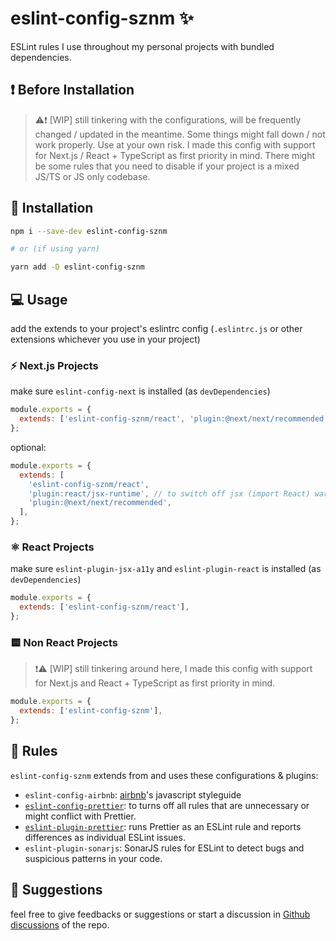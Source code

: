 # eslint-config-sznm ✨

ESLint rules I use throughout my personal projects with bundled dependencies.

## ❗ Before Installation

> ⚠️❗ [WIP] still tinkering with the configurations, will be frequently changed / updated in the meantime. Some things might fall down / not work properly. Use at your own risk. I made this config with support for Next.js / React + TypeScript as first priority in mind. There might be some rules that you need to disable if your project is a mixed JS/TS or JS only codebase.

## 🔧 Installation

```bash
npm i --save-dev eslint-config-sznm

# or (if using yarn)

yarn add -D eslint-config-sznm
```

## :computer: Usage

add the extends to your project's eslintrc config
(`.eslintrc.js` or other extensions whichever you use in your project)

### ⚡ Next.js Projects

make sure `eslint-config-next` is installed (as `devDependencies`)

```js
module.exports = {
  extends: ['eslint-config-sznm/react', 'plugin:@next/next/recommended'],
};
```

optional:

```js
module.exports = {
  extends: [
    'eslint-config-sznm/react',
    'plugin:react/jsx-runtime', // to switch off jsx (import React) warning
    'plugin:@next/next/recommended',
  ],
};
```

### ⚛️ React Projects

make sure `eslint-plugin-jsx-a11y` and `eslint-plugin-react` is installed (as `devDependencies`)

```js
module.exports = {
  extends: ['eslint-config-sznm/react'],
};
```

### 🟨 Non React Projects

> ❗⚠️ [WIP] still tinkering around here, I made this config with support for Next.js and React + TypeScript as first priority in mind.

```js
module.exports = {
  extends: ['eslint-config-sznm'],
};
```

## 🐣 Rules

`eslint-config-sznm` extends from and uses these configurations & plugins:
- `eslint-config-airbnb`: [airbnb](https://airbnb.io/projects/javascript/)'s javascript styleguide
- [`eslint-config-prettier`](https://github.com/prettier/eslint-config-prettier#readme): to turns off all rules that are unnecessary or might conflict with Prettier.
- [`eslint-plugin-prettier`](https://github.com/prettier/eslint-plugin-prettier#readme): runs Prettier as an ESLint rule and reports differences as individual ESLint issues.
- `eslint-plugin-sonarjs`: SonarJS rules for ESLint to detect bugs and suspicious patterns in your code.

## 📣 Suggestions

feel free to give feedbacks or suggestions or start a discussion in [Github discussions](https://github.com/sozonome/eslint-config-sznm/discussions) of the repo.
